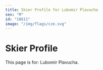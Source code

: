```yaml
---
title: Skier Profile for Lubomir Plavucha
sex: "M"
id: "18611"
image: "/img/flags/cze.svg" 
---
```


# Skier Profile

This page is for: Lubomir Plavucha.
    